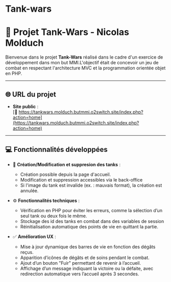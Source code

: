 # Tank-wars

# 📝 Projet Tank-Wars - Nicolas Molduch  

Bienvenue dans le projet **Tank-Wars** réalisé dans le cadre d'un exercice de développement dans mon but MMI.L'objectif était de concevoir un jeu de combat en respectant l'architecture MVC et la programmation orientée objet en PHP.

---
## 🌐 URL du projet  

- **Site public** :  
  [🔗 https://tankwars.molduch.butmmi.o2switch.site/index.php?action=home](https://tankwars.molduch.butmmi.o2switch.site/index.php?action=home)  

---

## 💻 Fonctionnalités développées  

- 🌟 **Création/Modification et suppresion des tanks** :  
  - Création possible depuis la page d'accueil.
  - Modification et suppression accessibles via le back-office
  - Si l'image du tank est invalide (ex. : mauvais format), la création est annulée.

- ⚙️ **Fonctionnalités techniques** : 
  - Vérification en PHP pour éviter les erreurs, comme la sélection d’un seul tank ou deux fois le même.
  - Stockage des id des tanks en combat dans des variables de session
  - Réinitialisation automatique des points de vie en quittant la partie.

- ✅ **Amélioration UX** :  
  - Mise à jour dynamique des barres de vie en fonction des dégâts reçus.
  - Apparition d’icônes de dégâts et de soins pendant le combat.
  - Ajout d’un bouton "Fuir" permettant de revenir à l’accueil.
  - Affichage d’un message indiquant la victoire ou la défaite, avec redirection automatique vers l’accueil après 3 secondes.
